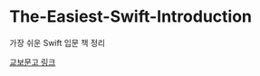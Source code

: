# The-Easiest-Swift-Introduction
가장 쉬운 Swift 입문 책 정리

[교보문고 링크](http://www.kyobobook.co.kr/product/detailViewKor.laf?ejkGb=KOR&mallGb=KOR&barcode=9788994774978&orderClick=LEA&Kc=)
